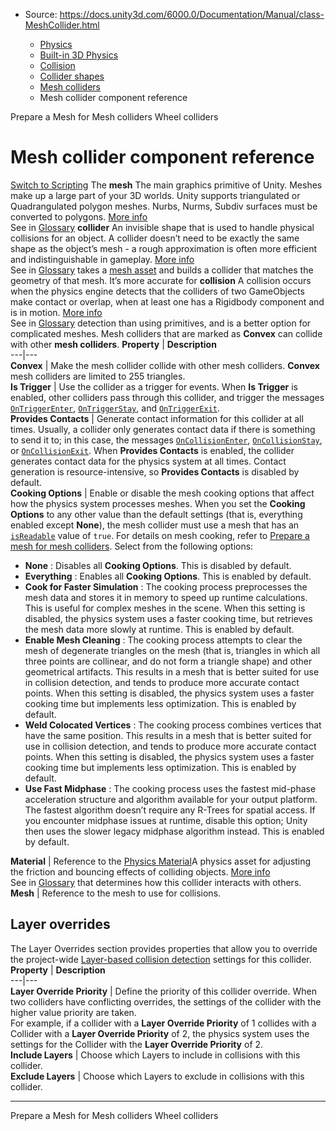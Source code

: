 * Source: https://docs.unity3d.com/6000.0/Documentation/Manual/class-MeshCollider.html

  * [Physics](https://docs.unity3d.com/6000.0/Documentation/Manual/PhysicsSection.html)
  * [Built-in 3D Physics](https://docs.unity3d.com/6000.0/Documentation/Manual/PhysicsOverview.html)
  * [Collision](https://docs.unity3d.com/6000.0/Documentation/Manual/collision-section.html)
  * [Collider shapes](https://docs.unity3d.com/6000.0/Documentation/Manual/collider-shapes.html)
  * [Mesh colliders](https://docs.unity3d.com/6000.0/Documentation/Manual/mesh-colliders.html)
  * Mesh collider component reference


[](https://docs.unity3d.com/6000.0/Documentation/Manual/prepare-mesh-for-mesh-collider.html)
Prepare a Mesh for Mesh colliders
[](https://docs.unity3d.com/6000.0/Documentation/Manual/wheel-colliders.html)
Wheel colliders
# Mesh collider component reference
[Switch to Scripting](https://docs.unity3d.com/6000.0/Documentation/ScriptReference/MeshCollider.html "Go to MeshCollider page in the Scripting Reference")
The **mesh** The main graphics primitive of Unity. Meshes make up a large part of your 3D worlds. Unity supports triangulated or Quadrangulated polygon meshes. Nurbs, Nurms, Subdiv surfaces must be converted to polygons. [More info](https://docs.unity3d.com/6000.0/Documentation/Manual/mesh.html)  
See in [Glossary](https://docs.unity3d.com/6000.0/Documentation/Manual/Glossary.html#Mesh) **collider** An invisible shape that is used to handle physical collisions for an object. A collider doesn’t need to be exactly the same shape as the object’s mesh - a rough approximation is often more efficient and indistinguishable in gameplay. [More info](https://docs.unity3d.com/6000.0/Documentation/Manual/CollidersOverview.html)  
See in [Glossary](https://docs.unity3d.com/6000.0/Documentation/Manual/Glossary.html#Collider) takes a [mesh asset](https://docs.unity3d.com/6000.0/Documentation/Manual/class-Mesh.html) and builds a collider that matches the geometry of that mesh. It’s more accurate for **collision** A collision occurs when the physics engine detects that the colliders of two GameObjects make contact or overlap, when at least one has a Rigidbody component and is in motion. [More info](https://docs.unity3d.com/6000.0/Documentation/Manual/CollidersOverview.html)  
See in [Glossary](https://docs.unity3d.com/6000.0/Documentation/Manual/Glossary.html#Collision) detection than using primitives, and is a better option for complicated meshes. 
Mesh colliders that are marked as **Convex** can collide with other **mesh colliders**.
**Property** | **Description**  
---|---  
**Convex** | Make the mesh collider collide with other mesh colliders. **Convex** mesh colliders are limited to 255 triangles.  
**Is Trigger** | Use the collider as a trigger for events. When **Is Trigger** is enabled, other colliders pass through this collider, and trigger the messages [`OnTriggerEnter`](https://docs.unity3d.com/6000.0/Documentation/ScriptReference/Collider.OnTriggerEnter.html), [`OnTriggerStay`](https://docs.unity3d.com/6000.0/Documentation/ScriptReference/Collider.OnTriggerStay.html), and [`OnTriggerExit`](https://docs.unity3d.com/6000.0/Documentation/ScriptReference/Collider.OnTriggerExit.html).  
**Provides Contacts** | Generate contact information for this collider at all times. Usually, a collider only generates contact data if there is something to send it to; in this case, the messages [`OnCollisionEnter`](https://docs.unity3d.com/6000.0/Documentation/ScriptReference/Collider.OnCollisionEnter.html), [`OnCollisionStay`](https://docs.unity3d.com/6000.0/Documentation/ScriptReference/Collider.OnCollisionStay.html), or [`OnCollisionExit`](https://docs.unity3d.com/6000.0/Documentation/ScriptReference/Collider.OnCollisionExit.html). When **Provides Contacts** is enabled, the collider generates contact data for the physics system at all times. Contact generation is resource-intensive, so **Provides Contacts** is disabled by default.  
**Cooking Options** | Enable or disable the mesh cooking options that affect how the physics system processes meshes. When you set the **Cooking Options** to any other value than the default settings (that is, everything enabled except **None**), the mesh collider must use a mesh that has an [`isReadable`](https://docs.unity3d.com/6000.0/Documentation/ScriptReference/Mesh-isReadable.html) value of `true`. For details on mesh cooking, refer to [Prepare a mesh for mesh colliders](https://docs.unity3d.com/6000.0/Documentation/Manual/prepare-mesh-for-mesh-collider.html). Select from the following options:
  * **None** : Disables all **Cooking Options**. This is disabled by default.
  * **Everything** : Enables all **Cooking Options**. This is enabled by default.
  * **Cook for Faster Simulation** : The cooking process preprocesses the mesh data and stores it in memory to speed up runtime calculations. This is useful for complex meshes in the scene. When this setting is disabled, the physics system uses a faster cooking time, but retrieves the mesh data more slowly at runtime. This is enabled by default.
  * **Enable Mesh Cleaning** : The cooking process attempts to clear the mesh of degenerate triangles on the mesh (that is, triangles in which all three points are collinear, and do not form a triangle shape) and other geometrical artifacts. This results in a mesh that is better suited for use in collision detection, and tends to produce more accurate contact points. When this setting is disabled, the physics system uses a faster cooking time but implements less optimization. This is enabled by default.
  * **Weld Colocated Vertices** : The cooking process combines vertices that have the same position. This results in a mesh that is better suited for use in collision detection, and tends to produce more accurate contact points. When this setting is disabled, the physics system uses a faster cooking time but implements less optimization. This is enabled by default.
  * **Use Fast Midphase** : The cooking process uses the fastest mid-phase acceleration structure and algorithm available for your output platform. The fastest algorithm doesn’t require any R-Trees for spatial access. If you encounter midphase issues at runtime, disable this option; Unity then uses the slower legacy midphase algorithm instead. This is enabled by default.

  
**Material** | Reference to the [Physics Material](https://docs.unity3d.com/6000.0/Documentation/Manual/class-PhysicsMaterial.html)A physics asset for adjusting the friction and bouncing effects of colliding objects. [More info](https://docs.unity3d.com/6000.0/Documentation/Manual/class-PhysicsMaterial.html)  
See in [Glossary](https://docs.unity3d.com/6000.0/Documentation/Manual/Glossary.html#PhysicsMaterial) that determines how this collider interacts with others.  
**Mesh** | Reference to the mesh to use for collisions.  
## Layer overrides
The Layer Overrides section provides properties that allow you to override the project-wide [Layer-based collision detection](https://docs.unity3d.com/6000.0/Documentation/Manual/LayerBasedCollision.html) settings for this collider. 
**Property** | **Description**  
---|---  
**Layer Override Priority** | Define the priority of this collider override. When two colliders have conflicting overrides, the settings of the collider with the higher value priority are taken.   
For example, if a collider with a **Layer Override Priority** of 1 collides with a Collider with a **Layer Override Priority** of 2, the physics system uses the settings for the Collider with the **Layer Override Priority** of 2.  
**Include Layers** | Choose which Layers to include in collisions with this collider.  
**Exclude Layers** | Choose which Layers to exclude in collisions with this collider.  
* * *
[](https://docs.unity3d.com/6000.0/Documentation/Manual/prepare-mesh-for-mesh-collider.html)
Prepare a Mesh for Mesh colliders
[](https://docs.unity3d.com/6000.0/Documentation/Manual/wheel-colliders.html)
Wheel colliders
